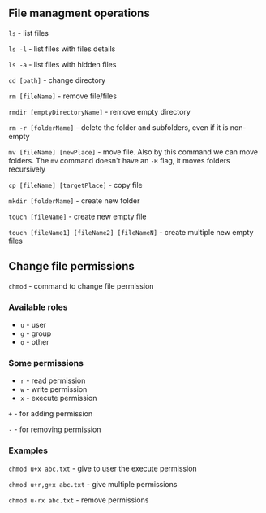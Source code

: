 ## File managment operations

`ls` - list files

`ls -l` - list files with files details

`ls -a` - list files with hidden files

`cd [path]` - change directory

`rm [fileName]` - remove file/files

`rmdir [emptyDirectoryName]` - remove empty directory

`rm -r [folderName]` - delete the folder and subfolders, even if it is non-empty

`mv [fileName] [newPlace]` - move file. Also by this command we can move folders. The `mv` command doesn't have an `-R` flag, it moves folders recursively

`cp [fileName] [targetPlace]` - copy file

`mkdir [folderName]` - create new folder

`touch [fileName]` - create new empty file

`touch [fileName1] [fileName2] [fileNameN]` - create multiple new empty files

## Change file permissions
`chmod` - command to change file permission

### Available roles

- `u` - user
- `g` - group
- `o` - other

### Some permissions

- `r` - read permission
- `w` - write permission
- `x` - execute permission

`+` - for adding permission

`-` - for removing permission

### Examples

`chmod u+x abc.txt` - give to user the execute permission 

`chmod u+r,g+x abc.txt` - give multiple permissions

`chmod u-rx abc.txt` - remove permissions
